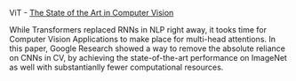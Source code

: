 ViT - [The State of the Art in Computer Vision](https://arxiv.org/abs/2010.11929)

While Transformers replaced RNNs in NLP right away, it tooks time for Computer Vision Applications to make place for multi-head attentions. In this paper, Google Research showed a way to remove the absolute reliance on CNNs in CV, by achieving the state-of-the-art performance on ImageNet as well with substantianlly fewer computational resources. 

